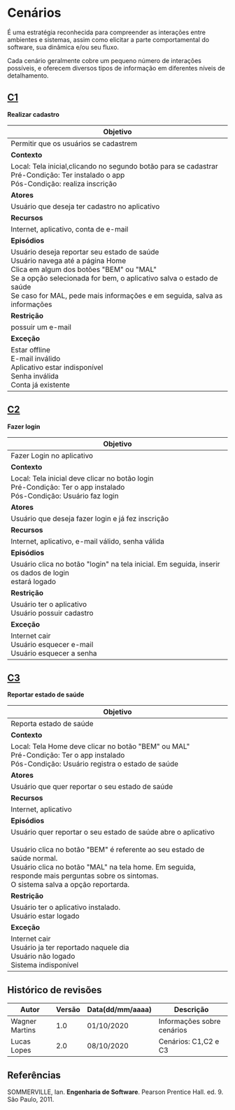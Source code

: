 # Cenários

É uma estratégia reconhecida para compreender as interações entre ambientes e sistemas, assim como elicitar a parte comportamental do software, sua dinâmica e/ou seu fluxo.

Cada cenário geralmente cobre um pequeno número de interações possíveis, e oferecem diversos tipos de informação em diferentes níveis de detalhamento.



## [C1](#c1)

**Realizar cadastro**

|Objetivo  |
 -----------   |
|Permitir que os usuários se cadastrem |
|**Contexto** |
|Local: Tela inicial,clicando no segundo botão para se cadastrar <br>Pré-Condição: Ter instalado o app<br>Pós-Condição: realiza inscrição<br> |
|**Atores**|
|Usuário que deseja ter cadastro no aplicativo|
|**Recursos**|
|Internet, aplicativo, conta de e-mail|
|**Episódios**|
|Usuário deseja reportar seu estado de saúde<br>Usuário navega até a página Home<br>Clica em algum dos botões "BEM" ou "MAL"<br>Se a opção selecionada for bem, o aplicativo salva o estado de saúde<br>Se caso for MAL, pede mais informações e em seguida, salva as informações<br>|
|**Restrição**|
|possuir um e-mail|
|**Exceção**|
|Estar offline <br> E-mail inválido<br>Aplicativo estar indisponível<br>Senha inválida<br>Conta já existente<br>


## [C2](#c2)

**Fazer login**

|Objetivo  |
 -----------   |
|Fazer Login no aplicativo|
|**Contexto** |
|Local: Tela inicial deve clicar no botão login<br>Pré-Condição: Ter o app instalado<br>Pós-Condição: Usuário faz login |
|**Atores**|
|Usuário  que deseja fazer login e já fez inscrição|
|**Recursos**|
|Internet, aplicativo, e-mail válido, senha válida|
|**Episódios**|
|Usuário clica no botão "login" na tela inicial. Em seguida, inserir os dados de login <br> estará logado|
|**Restrição**|
|Usuário ter o aplicativo<br> Usuário possuir cadastro|
|**Exceção**|
|Internet cair<br>Usuário esquecer e-mail<br>Usuário esquecer a senha|

## [C3](#c3)

**Reportar estado de saúde**


|Objetivo  |
 -----------   |
|Reporta estado de saúde|
|**Contexto** |
|Local: Tela Home deve clicar no botão "BEM" ou MAL"<br>Pré-Condição: Ter o app instalado<br>Pós-Condição: Usuário registra o estado de saúde |
|**Atores**|
|Usuário  que quer reportar o seu estado de saúde|
|**Recursos**|
|Internet, aplicativo|
|**Episódios**|
|Usuário quer reportar o seu estado de saúde abre o aplicativo<br><br> Usuário clica no botão "BEM" é referente ao seu estado de saúde normal. <br> Usuário clica no botão "MAL" na tela home. Em seguida, responde mais perguntas sobre os sintomas. <br> O sistema salva a opção reportarda.|
|**Restrição**|
|Usuário ter o aplicativo instalado.<br> Usuário estar logado|
|**Exceção**|
|Internet cair<br> Usuário ja ter reportado naquele dia <br> Usuário não logado <br> Sistema indisponível|


## Histórico de revisões

Autor | Versão | Data(dd/mm/aaaa) | Descrição 
------|--------|------------------|----------
Wagner Martins | 1.0 | 01/10/2020 | Informações sobre cenários
Lucas Lopes | 2.0 | 08/10/2020 | Cenários: C1,C2 e C3



## Referências

SOMMERVILLE, Ian. **Engenharia de Software**. Pearson Prentice Hall. ed. 9. São Paulo, 2011.
